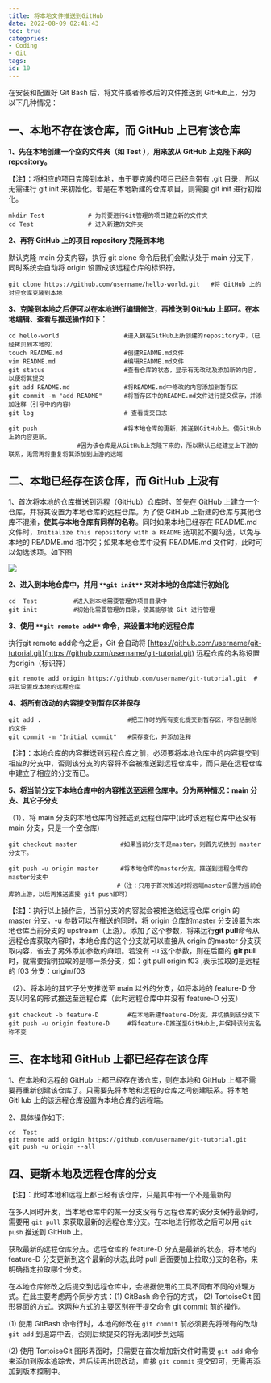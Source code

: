 ```yaml
---
title: 将本地文件推送到GitHub
date: 2022-08-09 02:41:43
toc: true
categories:
- Coding
- Git
tags:
id: 10
---
```


在安装和配置好 Git Bash 后，将文件或者修改后的文件推送到 GitHub上，分为以下几种情况：

## 一、本地不存在该仓库，而 GitHub 上已有该仓库

**1、先在本地创建一个空的文件夹（如 Test ），用来放从 GitHub 上克隆下来的 repository。**

【注】：将相应的项目克隆到本地，由于要克隆的项目已经自带有 .git 目录，所以无需进行 git init 来初始化。若是在本地新建的仓库项目，则需要 git init 进行初始化。

```
mkdir Test            # 为将要进行Git管理的项目建立新的文件夹
cd Test               # 进入新建的文件夹
```
<!--more-->

**2、再将 GitHub 上的项目 repository 克隆到本地**

默认克隆 main 分支内容，执行 git clone 命令后我们会默认处于 main 分支下，同时系统会自动将 origin 设置成该远程仓库的标识符。

```
git clone https://github.com/username/hello-world.git   #将 GitHub 上的对应仓库克隆到本地
```

**3、克隆到本地之后便可以在本地进行编辑修改，再推送到 GitHub 上即可。在本地编辑、查看与推送操作如下：**

```
cd hello-world                  #进入到在GitHub上所创建的repository中，（已经拷贝到本地的）
touch README.md                 #创建README.md文件
vim README.md                   #编辑README.md文件
git status                      #查看仓库的状态，显示有无改动及添加新的内容，以便将其提交
git add README.md               #将README.md中修改的内容添加到暂存区
git commit -m "add README"      #将暂存区中的README.md文件进行提交保存，并添加注释（引号中的内容）
git log                         # 查看提交日志
 
git push                        #将本地仓库的更新，推送到GitHub上。使GitHub上的内容更新。
                   #因为该仓库是从GitHub上克隆下来的，所以默认已经建立上下游的联系，无需再将重复将其添加到上游的远端
```

## 二、本地已经存在该仓库，而 GitHub 上没有

1、首次将本地的仓库推送到远程（GitHub）仓库时。首先在 GitHub 上建立一个仓库，并将其设置为本地仓库的远程仓库。为了使 GitHub 上新建的仓库与其他仓库不混淆，**使其与本地仓库有同样的名称**。同时如果本地已经存在 README.md 文件时，`Initialize this repository with a README` 选项就不要勾选，以免与本地的 README.md 相冲突；如果本地仓库中没有 README.md 文件时，此时可以勾选该项。如下图

![](https://img.arctee.cn/one/202208090356452.png)

**2、进入到本地仓库中，并用 **`**git init**`** 来对本地的仓库进行初始化**

```
cd  Test          #进入到本地需要管理的项目目录中
git init          #初始化需要管理的目录，使其能够被 Git 进行管理
```

**3、使用 **`**git remote add**`** 命令，来设置本地的远程仓库**

执行git remote add命令之后，Git 会自动将 [https://github.com/username/git-tutorial.git](https://github.com/username/git-tutorial.git) 远程仓库的名称设置为origin（标识符）

```
git remote add origin https://github.com/username/git-tutorial.git  #将其设置成本地的远程仓库
```

**4、将所有改动的内容提交到暂存区并保存**

```
git add .                        #把工作时的所有变化提交到暂存区，不包括删除的文件
git commit -m "Initial commit"   #保存变化，并添加注释
```

【注】：本地仓库的内容推送到远程仓库之前，必须要将本地仓库中的内容提交到相应的分支中，否则该分支的内容将不会被推送到远程仓库中，而只是在远程仓库中建立了相应的分支而已。

**5、将当前分支下本地仓库中的内容推送至远程仓库中。分为两种情况：main 分支、其它子分支**

（1）、将 main 分支的本地仓库内容推送到远程仓库中(此时该远程仓库中还没有 main 分支，只是一个空仓库)

```
git checkout master            #如果当前分支不是master，则首先切换到 master分支下。
 
git push -u origin master      #将本地仓库的master分支，推送到远程仓库的master分支中
                              #（注：只用于首次推送时将远端master设置为当前仓库的上游，以后再推送直接 git push即可）
```

【注】：执行以上操作后，当前分支的内容就会被推送给远程仓库 origin 的 master 分支。-u 参数可以在推送的同时，将 origin 仓库的master 分支设置为本地仓库当前分支的 upstream（上游）。添加了这个参数，将来运行**git pull**命令从远程仓库获取内容时，本地仓库的这个分支就可以直接从 origin 的master 分支获取内容，省去了另外添加参数的麻烦。若没有 -u 这个参数，则在后面的 **git pull** 时，就需要指明拉取的是哪一条分支，如：git pull origin f03 ,表示拉取的是远程的 f03 分支：origin/f03

（2）、将本地的其它子分支推送至 main 以外的分支，如将本地的 feature-D 分支以同名的形式推送至远程仓库（此时远程仓库中并没有 feature-D 分支）

```
git checkout -b feature-D        #在本地新建feature-D分支，并切换到该分支下
git push -u origin feature-D     #将feature-D推送至GitHub上,并保持该分支名称不变
```

## 三、在本地和 GitHub 上都已经存在该仓库

1、在本地和远程的 GitHub 上都已经存在该仓库，则在本地和 GitHub 上都不需要再重新创建该仓库了。只需要先将本地和远程的仓库之间创建联系。将本地 GitHub 上的该远程仓库设置为本地仓库的远程端。

2、具体操作如下:

```
cd  Test
git remote add origin https://github.com/username/git-tutorial.git
git push -u origin --all
```

## 四、更新本地及远程仓库的分支

【注】：此时本地和远程上都已经有该仓库，只是其中有一个不是最新的

在多人同时开发，当本地仓库中的某一分支没有与远程仓库的该分支保持最新时，需要用 `git pull` 来获取最新的远程仓库分支。在本地进行修改之后可以用 `git push` 推送到 GitHub 上。

获取最新的远程仓库分支。远程仓库的 feature-D 分支是最新的状态，将本地的 feature-D 分支更新到这个最新的状态,此时 pull 后面要加上拉取分支的名称，来明确指定拉取哪个分支。

在本地仓库修改之后提交到远程仓库中，会根据使用的工具不同有不同的处理方式。在此主要考虑两个同步方式：(1) GitBash 命令行的方式， (2) TortoiseGit 图形界面的方式。这两种方式的主要区别在于提交命令 git commit 前的操作。

(1) 使用 GitBash 命令行时，本地的修改在 `git commit` 前必须要先将所有的改动 `git add` 到追踪中去，否则后续提交的将无法同步到远端

(2) 使用 TortoiseGit 图形界面时，只需要在首次增加新文件时需要 `git add` 命令来添加到版本追踪去，若后续再出现改动，直接 `git commit` 提交即可，无需再添加到版本控制中。
